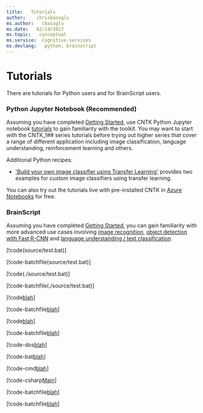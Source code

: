 ```yaml
---
title:   Tutorials
author:    chrisbasoglu
ms.author:   cbasoglu
ms.date:   02/14/2017
ms.topic:   conceptual
ms.service:  Cognitive-services
ms.devlang:   python, brainscript
---
```



# Tutorials

There are tutorials for Python users and for BrainScript users.

### Python Jupyter Notebook (**Recommended**)

Assuming you have completed [Getting Started](https://www.cntk.ai/pythondocs/gettingstarted.html), use
CNTK Python Jupyter notebook [tutorials](https://docs.microsoft.com/en-us/python/cognitive-toolkit/tutorials?view=cntk-py-2.0) to gain familiarity with the toolkit. You may want to start with the CNTK_1## series tutorials before trying out higher series that cover a range of different application including image classification, language understanding, reinforcement learning and others. 

Additional Python recipes: 
* ['Build your own image classifier using Transfer Learning'](./Build-your-own-image-classifier-using-Transfer-Learning.md) provides two examples for custom image classifiers using transfer learning.

You can also try out the tutorials live with pre-installed CNTK in [Azure Notebooks](https://notebooks.azure.com/CNTK/libraries/tutorials) for free.

### BrainScript 

Assuming you have completed [Getting Started](./Tutorial/Tutorial.md), you can gain familiarity with more advanced use cases involving [image recognition](./Hands-On-Labs-Image-Recognition.md), [object detection with Fast R-CNN](./Object-Detection-using-Fast-R-CNN.md) and [language understanding / text classification](./Hands-On-Labs-Language-Understanding.md).

<!---
* [Getting Started](./Tutorial/Tutorial): Simple Logistic Regression and multi-class classification
* [Image Recognition](./Hands-On-Labs-Image-Recognition): Image recognition on CIFAR-10 with Convolutional and Residual Networks
* [Language Understanding with ATIS](./Hands-On-Labs-Language-Understanding): Slot tagging and intent classification with Recurrent Networks
* [Object Detection using Fast R-CNN](./Object-Detection-using-Fast-R-CNN): Object detection in images using the Fast R-CNN algorithm
--->
<!---
Additional Python tutorials:
* The folder [Tutorials/NumpyInterop](https://github.com/Microsoft/CNTK/tree/master/Tutorials/NumpyInterop) contains a simple example of how to use numpy arrays as input for CNTK training and evaluation.
--->

<!---
# Older deprecated NDL tutorial for reference purposes only
* [Tutorial II](./Tutorial2/Tutorial2): Convolutional Networks with Batch Normalization for MNIST
--->

<!--
[!code-csharp[Main](Program.cs)]

[!code[Main](Program.cs#L12-L16 "This is source file")]
[!code-vb[Main](../Application/Program.vb#testsnippet "This is source file")]

[!code[Main](index.xml?start=5&end=9)]
[!code-javascript[Main](../jquery.js?name=testsnippet)]
[!code[Main](index.xml?range=2,5-7,9-) "This includes the lines 2, 5, 6, 7 and lines 9 to the last line"]
[!code[Main](index.xml?highlight=2,5-7,9-) "This includes the whole file with lines 2,5-7,9- highlighted"]
-->

[!code(source/test.bat)]

[!code-batchfile(source/test.bat)]

[!code(./source/test.bat)]

[!code-batchfile(./source/test.bat)]

[!code[blah](source/test.bat)]

[!code-batchfile[blah](source/test.bat)]

[!code[blah](./source/test.bat)]

[!code-batchfile[blah](./source/test.bat)]

[!code-dos[blah](./source/test.bat)]

[!code-bat[blah](./source/test.bat)]

[!code-cmd[blah](./source/test.bat)]

[!code-csharp[Main](Program.cs)]

[!code-batchfile[blah](./source/test.bat#one)]

[!code-batchfile[blah](./source/test.bat?one)]

